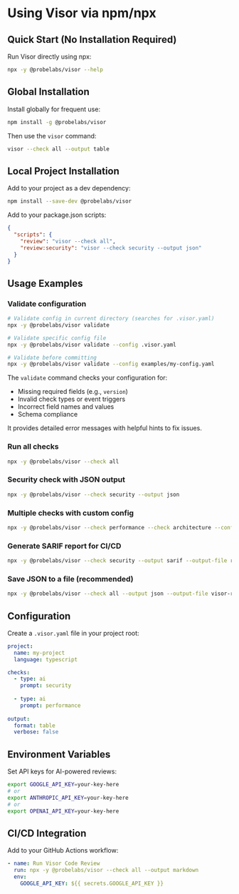 # Using Visor via npm/npx

## Quick Start (No Installation Required)

Run Visor directly using npx:

```bash
npx -y @probelabs/visor --help
```

## Global Installation

Install globally for frequent use:

```bash
npm install -g @probelabs/visor
```

Then use the `visor` command:

```bash
visor --check all --output table
```

## Local Project Installation

Add to your project as a dev dependency:

```bash
npm install --save-dev @probelabs/visor
```

Add to your package.json scripts:

```json
{
  "scripts": {
    "review": "visor --check all",
    "review:security": "visor --check security --output json"
  }
}
```

## Usage Examples

### Validate configuration
```bash
# Validate config in current directory (searches for .visor.yaml)
npx -y @probelabs/visor validate

# Validate specific config file
npx -y @probelabs/visor validate --config .visor.yaml

# Validate before committing
npx -y @probelabs/visor validate --config examples/my-config.yaml
```

The `validate` command checks your configuration for:
- Missing required fields (e.g., `version`)
- Invalid check types or event triggers
- Incorrect field names and values
- Schema compliance

It provides detailed error messages with helpful hints to fix issues.

### Run all checks
```bash
npx -y @probelabs/visor --check all
```

### Security check with JSON output
```bash
npx -y @probelabs/visor --check security --output json
```

### Multiple checks with custom config
```bash
npx -y @probelabs/visor --check performance --check architecture --config .visor.yaml
```

### Generate SARIF report for CI/CD
```bash
npx -y @probelabs/visor --check security --output sarif --output-file results.sarif
```

### Save JSON to a file (recommended)
```bash
npx -y @probelabs/visor --check all --output json --output-file visor-results.json
```

## Configuration

Create a `.visor.yaml` file in your project root:

```yaml
project:
  name: my-project
  language: typescript

checks:
  - type: ai
    prompt: security
    
  - type: ai
    prompt: performance
    
output:
  format: table
  verbose: false
```

## Environment Variables

Set API keys for AI-powered reviews:

```bash
export GOOGLE_API_KEY=your-key-here
# or
export ANTHROPIC_API_KEY=your-key-here
# or
export OPENAI_API_KEY=your-key-here
```

## CI/CD Integration

Add to your GitHub Actions workflow:

```yaml
- name: Run Visor Code Review
  run: npx -y @probelabs/visor --check all --output markdown
  env:
    GOOGLE_API_KEY: ${{ secrets.GOOGLE_API_KEY }}
```
